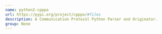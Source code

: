 ```yaml
---
name: python2-cpppo
url: https://pypi.org/project/cpppo/#files
description: A Communication Protocol Python Parser and Originator.
group: None
---
```

